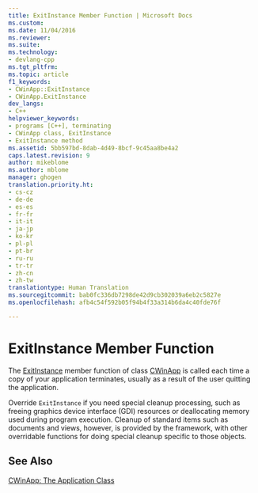 ```yaml
---
title: ExitInstance Member Function | Microsoft Docs
ms.custom: 
ms.date: 11/04/2016
ms.reviewer: 
ms.suite: 
ms.technology:
- devlang-cpp
ms.tgt_pltfrm: 
ms.topic: article
f1_keywords:
- CWinApp::ExitInstance
- CWinApp.ExitInstance
dev_langs:
- C++
helpviewer_keywords:
- programs [C++], terminating
- CWinApp class, ExitInstance
- ExitInstance method
ms.assetid: 5bb597bd-8dab-4d49-8bcf-9c45aa8be4a2
caps.latest.revision: 9
author: mikeblome
ms.author: mblome
manager: ghogen
translation.priority.ht:
- cs-cz
- de-de
- es-es
- fr-fr
- it-it
- ja-jp
- ko-kr
- pl-pl
- pt-br
- ru-ru
- tr-tr
- zh-cn
- zh-tw
translationtype: Human Translation
ms.sourcegitcommit: bab0fc336db7298de42d9cb302039a6eb2c5827e
ms.openlocfilehash: afb4c54f592b05f94b4f33a314b6da4c40fde76f

---
```

# ExitInstance Member Function
The [ExitInstance](../mfc/reference/cwinapp-class.md#cwinapp__exitinstance) member function of class [CWinApp](../mfc/reference/cwinapp-class.md) is called each time a copy of your application terminates, usually as a result of the user quitting the application.  
  
 Override `ExitInstance` if you need special cleanup processing, such as freeing graphics device interface (GDI) resources or deallocating memory used during program execution. Cleanup of standard items such as documents and views, however, is provided by the framework, with other overridable functions for doing special cleanup specific to those objects.  
  
## See Also  
 [CWinApp: The Application Class](../mfc/cwinapp-the-application-class.md)



<!--HONumber=Jan17_HO2-->


